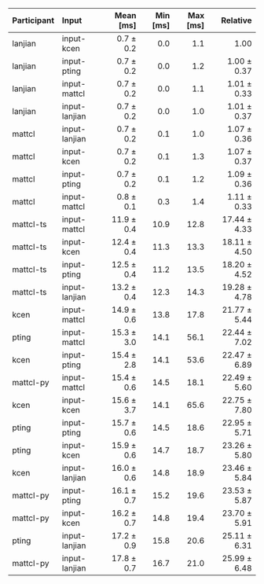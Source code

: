 | Participant | Input | Mean [ms] | Min [ms] | Max [ms] | Relative |
|:---|:---|---:|---:|---:|---:|
| lanjian | input-kcen | 0.7 ± 0.2 | 0.0 | 1.1 | 1.00 |
| lanjian | input-pting | 0.7 ± 0.2 | 0.0 | 1.2 | 1.00 ± 0.37 |
| lanjian | input-mattcl | 0.7 ± 0.2 | 0.0 | 1.1 | 1.01 ± 0.33 |
| lanjian | input-lanjian | 0.7 ± 0.2 | 0.0 | 1.0 | 1.01 ± 0.37 |
| mattcl | input-lanjian | 0.7 ± 0.2 | 0.1 | 1.0 | 1.07 ± 0.36 |
| mattcl | input-kcen | 0.7 ± 0.2 | 0.1 | 1.3 | 1.07 ± 0.37 |
| mattcl | input-pting | 0.7 ± 0.2 | 0.1 | 1.2 | 1.09 ± 0.36 |
| mattcl | input-mattcl | 0.8 ± 0.1 | 0.3 | 1.4 | 1.11 ± 0.33 |
| mattcl-ts | input-mattcl | 11.9 ± 0.4 | 10.9 | 12.8 | 17.44 ± 4.33 |
| mattcl-ts | input-kcen | 12.4 ± 0.4 | 11.3 | 13.3 | 18.11 ± 4.50 |
| mattcl-ts | input-pting | 12.5 ± 0.4 | 11.2 | 13.5 | 18.20 ± 4.52 |
| mattcl-ts | input-lanjian | 13.2 ± 0.4 | 12.3 | 14.3 | 19.28 ± 4.78 |
| kcen | input-mattcl | 14.9 ± 0.6 | 13.8 | 17.8 | 21.77 ± 5.44 |
| pting | input-mattcl | 15.3 ± 3.0 | 14.1 | 56.1 | 22.44 ± 7.02 |
| kcen | input-pting | 15.4 ± 2.8 | 14.1 | 53.6 | 22.47 ± 6.89 |
| mattcl-py | input-mattcl | 15.4 ± 0.6 | 14.5 | 18.1 | 22.49 ± 5.60 |
| kcen | input-kcen | 15.6 ± 3.7 | 14.1 | 65.6 | 22.75 ± 7.80 |
| pting | input-pting | 15.7 ± 0.6 | 14.5 | 18.6 | 22.95 ± 5.71 |
| pting | input-kcen | 15.9 ± 0.6 | 14.7 | 18.7 | 23.26 ± 5.80 |
| kcen | input-lanjian | 16.0 ± 0.6 | 14.8 | 18.9 | 23.46 ± 5.84 |
| mattcl-py | input-pting | 16.1 ± 0.7 | 15.2 | 19.6 | 23.53 ± 5.87 |
| mattcl-py | input-kcen | 16.2 ± 0.7 | 14.8 | 19.4 | 23.70 ± 5.91 |
| pting | input-lanjian | 17.2 ± 0.9 | 15.8 | 20.6 | 25.11 ± 6.31 |
| mattcl-py | input-lanjian | 17.8 ± 0.7 | 16.7 | 21.0 | 25.99 ± 6.48 |
